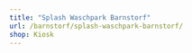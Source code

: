 ```yaml
---
title: "Splash Waschpark Barnstorf"
url: /barnstorf/splash-waschpark-barnstorf/
shop: Kiosk
---
```

